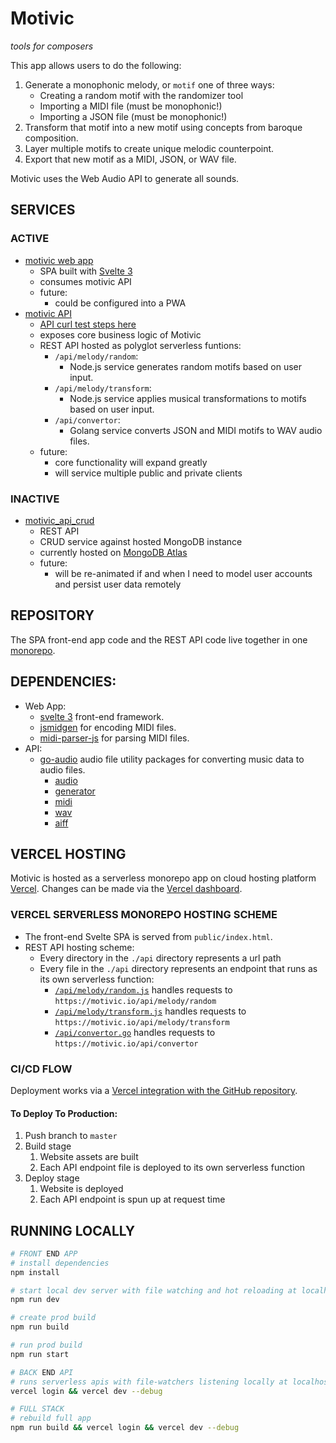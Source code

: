 # Motivic

_tools for composers_

This app allows users to do the following:

1. Generate a monophonic melody, or `motif` one of three ways:
    - Creating a random motif with the randomizer tool
    - Importing a MIDI file (must be monophonic!)
    - Importing a JSON file (must be monophonic!)
2. Transform that motif into a new motif using concepts from baroque composition.
3. Layer multiple motifs to create unique melodic counterpoint.
4. Export that new motif as a MIDI, JSON, or WAV file.

Motivic uses the Web Audio API to generate all sounds.

## SERVICES

### ACTIVE

-   [motivic web app](https://motivic.io)
    -   SPA built with [Svelte 3](https://svelte.dev/)
    -   consumes motivic API
    -   future:
        -   could be configured into a PWA
-   [motivic API](https://motivic.io/api)
    -   [API curl test steps here](https://motivic.io/api)
    -   exposes core business logic of Motivic
    -   REST API hosted as polyglot serverless funtions:
        -   `/api/melody/random`:
            -   Node.js service generates random motifs based on user input.
        -   `/api/melody/transform`:
            -   Node.js service applies musical transformations to motifs based on user input.
        -   `/api/convertor`:
            -   Golang service converts JSON and MIDI motifs to WAV audio files.
    -   future:
        -   core functionality will expand greatly
        -   will service multiple public and private clients

### INACTIVE

-   [motivic_api_crud](https://github.com/miketreacy/motivic_api_crud)
    -   REST API
    -   CRUD service against hosted MongoDB instance
    -   currently hosted on [MongoDB Atlas](https://www.mongodb.com/cloud/atlas)
    -   future:
        -   will be re-animated if and when I need to model user accounts and persist user data remotely

## REPOSITORY

The SPA front-end app code and the REST API code live together in one [monorepo](https://github.com/miketreacy/motivic).

## DEPENDENCIES:

-   Web App:
    -   [svelte 3](https://github.com/sveltejs/svelte) front-end framework.
    -   [jsmidgen](https://github.com/dingram/jsmidgen) for encoding MIDI files.
    -   [midi-parser-js](https://github.com/colxi/midi-parser-js) for parsing MIDI files.
-   API:
    -   [go-audio](https://github.com/go-audio) audio file utility packages for converting music data to audio files.
        -   [audio](https://github.com/go-audio/audio)
        -   [generator](https://github.com/go-audio/generator)
        -   [midi](https://github.com/go-audio/midi)
        -   [wav](https://github.com/go-audio/wav)
        -   [aiff](https://github.com/go-audio/aiff)

## VERCEL HOSTING

Motivic is hosted as a serverless monorepo app on cloud hosting platform [Vercel](https://vercel.com/).
Changes can be made via the [Vercel dashboard](https://vercel.com/miketreacy/motivic).

### VERCEL SERVERLESS MONOREPO HOSTING SCHEME

-   The front-end Svelte SPA is served from `public/index.html`.
-   REST API hosting scheme:
    -   Every directory in the `./api` directory represents a url path
    -   Every file in the `./api` directory represents an endpoint that runs as its own serverless function:
        -   [`/api/melody/random.js`](https://github.com/miketreacy/motivic/blob/master/api/melody/random.js) handles requests to `https://motivic.io/api/melody/random`
        -   [`/api/melody/transform.js`](https://github.com/miketreacy/motivic/blob/master/api/melody/transform.js) handles requests to `https://motivic.io/api/melody/transform`
        -   [`/api/convertor.go`](https://github.com/miketreacy/motivic/blob/master/api/convertor.go) handles requests to `https://motivic.io/api/convertor`

### CI/CD FLOW

Deployment works via a [Vercel integration with the GitHub repository](https://vercel.com/docs/concepts/git).

#### To Deploy To Production:

1. Push branch to `master`
1. Build stage
    1. Website assets are built
    1. Each API endpoint file is deployed to its own serverless function
1. Deploy stage
    1. Website is deployed
    1. Each API endpoint is spun up at request time

## RUNNING LOCALLY

```bash
# FRONT END APP
# install dependencies
npm install

# start local dev server with file watching and hot reloading at localhost:5000
npm run dev

# create prod build
npm run build

# run prod build
npm run start

# BACK END API
# runs serverless apis with file-watchers listening locally at localhost:3000
vercel login && vercel dev --debug

# FULL STACK
# rebuild full app
npm run build && vercel login && vercel dev --debug
```
